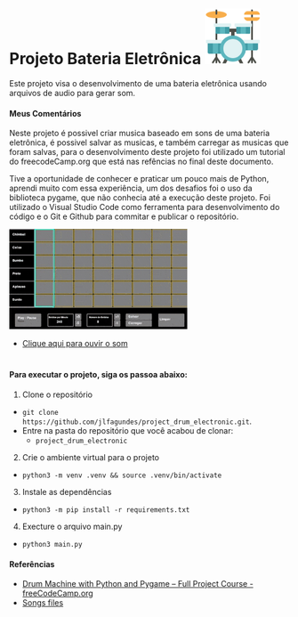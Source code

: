 # Projeto Bateria Eletrônica <img src="./img/bateria.png" width=100>
Este projeto visa o desenvolvimento de uma bateria eletrônica usando arquivos de audio para gerar som.

#### Meus Comentários

Neste projeto é possivel criar musica baseado em sons de uma bateria eletrônica, é possivel salvar as musicas, e também carregar as musicas que foram salvas, para o desenvolvimento deste projeto foi utilizado um tutorial do freecodeCamp.org que está nas refências no final deste documento.

Tive a oportunidade de conhecer e praticar um pouco mais de Python, aprendi muito com essa experiência, um dos desafios foi o uso da biblioteca pygame, que não conhecia até a execução deste projeto. Foi utilizado o Visual Studio Code como ferramenta para desenvolvimento do código e o Git e Github para commitar e publicar o repositório.

[![Gif de exemplo do projeto](img/bateria_eletronica.gif)](https://youtu.be/_p7Za1pPqfA)
- <a href="https://youtu.be/_p7Za1pPqfA">Clique aqui para ouvir o som</a>

#
#### Para executar o projeto, siga os passoa abaixo:

1. Clone o repositório

- `git clone https://github.com/jlfagundes/project_drum_electronic.git`.
- Entre na pasta do repositório que você acabou de clonar:
  - `project_drum_electronic`

2. Crie o ambiente virtual para o projeto

- `python3 -m venv .venv && source .venv/bin/activate`

3. Instale as dependências

- `python3 -m pip install -r requirements.txt`

4. Execture o arquivo main.py
- `python3 main.py`


#### Referências
- <a href="https://www.freecodecamp.org/news/create-a-drum-machine-with-python-and-pygame/">Drum Machine with Python and Pygame – Full Project Course - freeCodeCamp.org</a>
- <a href="https://hiphopmakers.com/40-free-music-producer-free-drum-kits">Songs files</a>

